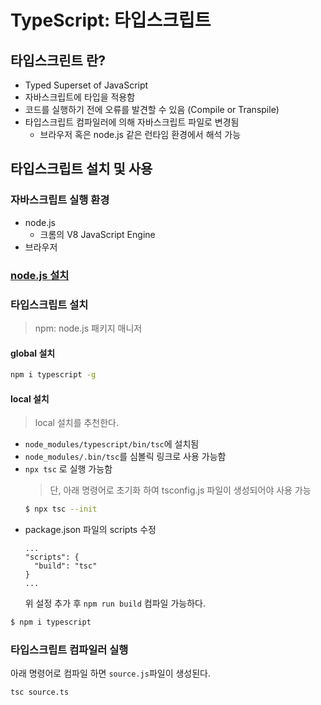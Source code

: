 # TypeScript: 타입스크립트

## 타입스크린트 란?
- Typed Superset of JavaScript
- 자바스크립트에 타입을 적용함
- 코드를 실행하기 전에 오류를 발견할 수 있음 (Compile or Transpile)
- 타입스크립트 컴파일러에 의해 자바스크립트 파일로 변경됨
  - 브라우저 혹은 node.js 같은 런타임 환경에서 해석 가능

## 타입스크립트 설치 및 사용

### 자바스크립트 실행 환경
- node.js
  - 크롬의 V8 JavaScript Engine
- 브라우저

### [node.js 설치](/00.development/react)

### 타입스크립트 설치

> npm: node.js 패키지 매니저

#### global 설치
```sh
npm i typescript -g
```

#### local 설치

> local 설치를 추천한다.

- `node_modules/typescript/bin/tsc`에 설치됨
- `node_modules/.bin/tsc`를 심볼릭 링크로 사용 가능함
- `npx tsc` 로 실행 가능함
   > 단, 아래 명령어로 초기화 하여 tsconfig.js 파일이 생성되어야 사용 가능
   ```sh
   $ npx tsc --init
   ```
- package.json 파일의 scripts 수정
  ```
  ...
  "scripts": {
    "build": "tsc"
  }
  ...
  ```
  위 설정 추가 후 `npm run build` 컴파일 가능하다.

```sh
$ npm i typescript
```

### 타입스크립트 컴파일러 실행
아래 명령어로 컴파일 하면 `source.js`파일이 생성된다.
```sh
tsc source.ts
```

